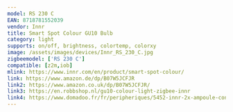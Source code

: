 ```yaml
---
model: RS 230 C
EAN: 8718781552039
vendor: Innr
title: Smart Spot Colour GU10 Bulb 
category: light
supports: on/off, brightness, colortemp, colorxy
image: /assets/images/devices/Innr_RS_230_C.jpg
zigbeemodel: ['RS 230 C']
compatible: [z2m,iob]
mlink: https://www.innr.com/en/product/smart-spot-colour/
link: https://www.amazon.de/dp/B07W5JCFJR
link2: https://www.amazon.co.uk/dp/B07W5JCFJR/
link3: https://en.robbshop.nl/gu10-colour-light-zigbee-innr
link4: https://www.domadoo.fr/fr/peripheriques/5452-innr-2x-ampoule-connectee-type-gu10-zigbee-30-rgbwblanc-reglable-8718781552046.html
---
```


